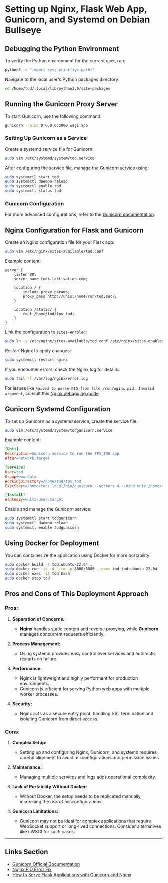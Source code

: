 # Setting up Nginx, Flask Web App, Gunicorn, and Systemd on Debian Bullseye

## Debugging the Python Environment

To verify the Python environment for the current user, run:

```bash
python3 -c "import sys; print(sys.path)"
```

Navigate to the local user's Python packages directory:

```bash
cd /home/tod/.local/lib/python3.9/site-packages
```

## Running the Gunicorn Proxy Server

To start Gunicorn, use the following command:

```bash
gunicorn --bind 0.0.0.0:5000 wsgi:app
```

### Setting Up Gunicorn as a Service

Create a systemd service file for Gunicorn:

```bash
sudo vim /etc/systemd/system/tod.service
```

After configuring the service file, manage the Gunicorn service using:

```bash
sudo systemctl start tod
sudo systemctl daemon-reload
sudo systemctl enable tod
sudo systemctl status tod
```

### Gunicorn Configuration

For more advanced configurations, refer to the [Gunicorn documentation](https://docs.gunicorn.org/en/stable/install.html).

## Nginx Configuration for Flask and Gunicorn

Create an Nginx configuration file for your Flask app:

```bash
sudo vim /etc/nginx/sites-available/tod.conf
```

Example content:

```nginx
server {
    listen 80;
    server_name todk.taktivation.com;

    location / {
        include proxy_params;
        proxy_pass http://unix:/home/run/tod.sock;
    }

    location /static/ {
        root /home/tod/tps_tod;
    }
}
```

Link the configuration to `sites-enabled`:

```bash
sudo ln -s /etc/nginx/sites-available/tod.conf /etc/nginx/sites-enabled
```

Restart Nginx to apply changes:

```bash
sudo systemctl restart nginx
```

If you encounter errors, check the Nginx log for details:

```bash
sudo tail -f /var/log/nginx/error.log
```

For issues like `Failed to parse PID from file /run/nginx.pid: Invalid argument`, consult this [Nginx debugging guide](https://bobcares.com/blog/failed-to-parse-pid-from-file-run-nginx-pid-invalid-argument/).

## Gunicorn Systemd Configuration

To set up Gunicorn as a systemd service, create the service file:

```bash
sudo vim /etc/systemd/system/todgunicorn.service
```

Example content:

```ini
[Unit]
Description=Gunicorn service to run the TPS_TOD app
After=network.target

[Service]
User=tod
Group=www-data
WorkingDirectory=/home/tod/tps_tod
ExecStart=/home/tod/.local/bin/gunicorn --workers 4 --bind unix:/home/tod/run/tod_gunicorn.sock -m 007 wsgi:app

[Install]
WantedBy=multi-user.target
```

Enable and manage the Gunicorn service:

```bash
sudo systemctl start todgunicorn
sudo systemctl daemon-reload
sudo systemctl enable todgunicorn
```

## Using Docker for Deployment

You can containerize the application using Docker for more portability:

```bash
sudo docker build -t tod:ubuntu-22.04 .
sudo docker run -it -d --rm -p 8080:8080 --name tod tod:ubuntu-22.04
sudo docker exec -it tod bash
sudo docker stop tod
```

## Pros and Cons of This Deployment Approach

### Pros:

1. **Separation of Concerns:**
   - **Nginx** handles static content and reverse proxying, while **Gunicorn** manages concurrent requests efficiently.
   
2. **Process Management:**
   - Using systemd provides easy control over services and automatic restarts on failure.
   
3. **Performance:**
   - Nginx is lightweight and highly performant for production environments.
   - Gunicorn is efficient for serving Python web apps with multiple worker processes.
   
4. **Security:**
   - Nginx acts as a secure entry point, handling SSL termination and isolating Gunicorn from direct access.

### Cons:

1. **Complex Setup:**
   - Setting up and configuring Nginx, Gunicorn, and systemd requires careful alignment to avoid misconfigurations and permission issues.

2. **Maintenance:**
   - Managing multiple services and logs adds operational complexity.

3. **Lack of Portability Without Docker:**
   - Without Docker, the setup needs to be replicated manually, increasing the risk of misconfigurations.

4. **Gunicorn Limitations:**
   - Gunicorn may not be ideal for complex applications that require WebSocket support or long-lived connections. Consider alternatives like uWSGI for such cases.

---

## Links Section

- [Gunicorn Official Documentation](https://docs.gunicorn.org/en/stable/install.html)
- [Nginx PID Error Fix](https://bobcares.com/blog/failed-to-parse-pid-from-file-run-nginx-pid-invalid-argument/)
- [How to Serve Flask Applications with Gunicorn and Nginx](https://www.digitalocean.com/community/tutorials/how-to-serve-flask-applications-with-gunicorn-and-nginx-on-ubuntu-18-04)
